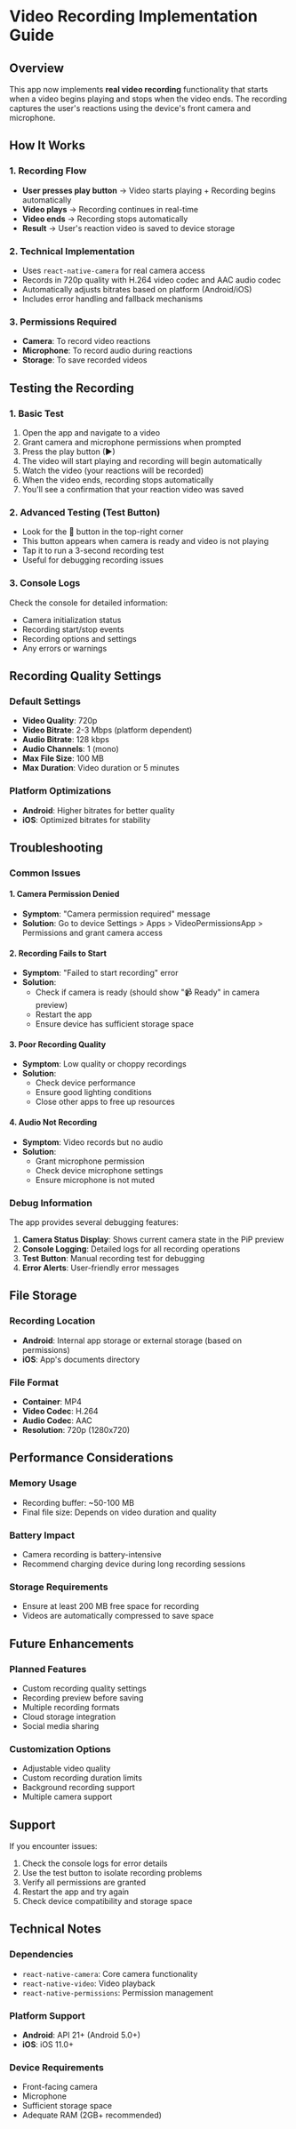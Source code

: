 # Video Recording Implementation Guide

## Overview

This app now implements **real video recording** functionality that starts when a video begins playing and stops when the video ends. The recording captures the user's reactions using the device's front camera and microphone.

## How It Works

### 1. Recording Flow
- **User presses play button** → Video starts playing + Recording begins automatically
- **Video plays** → Recording continues in real-time
- **Video ends** → Recording stops automatically
- **Result** → User's reaction video is saved to device storage

### 2. Technical Implementation
- Uses `react-native-camera` for real camera access
- Records in 720p quality with H.264 video codec and AAC audio codec
- Automatically adjusts bitrates based on platform (Android/iOS)
- Includes error handling and fallback mechanisms

### 3. Permissions Required
- **Camera**: To record video reactions
- **Microphone**: To record audio during reactions
- **Storage**: To save recorded videos

## Testing the Recording

### 1. Basic Test
1. Open the app and navigate to a video
2. Grant camera and microphone permissions when prompted
3. Press the play button (▶)
4. The video will start playing and recording will begin automatically
5. Watch the video (your reactions will be recorded)
6. When the video ends, recording stops automatically
7. You'll see a confirmation that your reaction video was saved

### 2. Advanced Testing (Test Button)
- Look for the 🧪 button in the top-right corner
- This button appears when camera is ready and video is not playing
- Tap it to run a 3-second recording test
- Useful for debugging recording issues

### 3. Console Logs
Check the console for detailed information:
- Camera initialization status
- Recording start/stop events
- Recording options and settings
- Any errors or warnings

## Recording Quality Settings

### Default Settings
- **Video Quality**: 720p
- **Video Bitrate**: 2-3 Mbps (platform dependent)
- **Audio Bitrate**: 128 kbps
- **Audio Channels**: 1 (mono)
- **Max File Size**: 100 MB
- **Max Duration**: Video duration or 5 minutes

### Platform Optimizations
- **Android**: Higher bitrates for better quality
- **iOS**: Optimized bitrates for stability

## Troubleshooting

### Common Issues

#### 1. Camera Permission Denied
- **Symptom**: "Camera permission required" message
- **Solution**: Go to device Settings > Apps > VideoPermissionsApp > Permissions and grant camera access

#### 2. Recording Fails to Start
- **Symptom**: "Failed to start recording" error
- **Solution**: 
  - Check if camera is ready (should show "📹 Ready" in camera preview)
  - Restart the app
  - Ensure device has sufficient storage space

#### 3. Poor Recording Quality
- **Symptom**: Low quality or choppy recordings
- **Solution**: 
  - Check device performance
  - Ensure good lighting conditions
  - Close other apps to free up resources

#### 4. Audio Not Recording
- **Symptom**: Video records but no audio
- **Solution**: 
  - Grant microphone permission
  - Check device microphone settings
  - Ensure microphone is not muted

### Debug Information

The app provides several debugging features:

1. **Camera Status Display**: Shows current camera state in the PiP preview
2. **Console Logging**: Detailed logs for all recording operations
3. **Test Button**: Manual recording test for debugging
4. **Error Alerts**: User-friendly error messages

## File Storage

### Recording Location
- **Android**: Internal app storage or external storage (based on permissions)
- **iOS**: App's documents directory

### File Format
- **Container**: MP4
- **Video Codec**: H.264
- **Audio Codec**: AAC
- **Resolution**: 720p (1280x720)

## Performance Considerations

### Memory Usage
- Recording buffer: ~50-100 MB
- Final file size: Depends on video duration and quality

### Battery Impact
- Camera recording is battery-intensive
- Recommend charging device during long recording sessions

### Storage Requirements
- Ensure at least 200 MB free space for recording
- Videos are automatically compressed to save space

## Future Enhancements

### Planned Features
- Custom recording quality settings
- Recording preview before saving
- Multiple recording formats
- Cloud storage integration
- Social media sharing

### Customization Options
- Adjustable video quality
- Custom recording duration limits
- Background recording support
- Multiple camera support

## Support

If you encounter issues:

1. Check the console logs for error details
2. Use the test button to isolate recording problems
3. Verify all permissions are granted
4. Restart the app and try again
5. Check device compatibility and storage space

## Technical Notes

### Dependencies
- `react-native-camera`: Core camera functionality
- `react-native-video`: Video playback
- `react-native-permissions`: Permission management

### Platform Support
- **Android**: API 21+ (Android 5.0+)
- **iOS**: iOS 11.0+

### Device Requirements
- Front-facing camera
- Microphone
- Sufficient storage space
- Adequate RAM (2GB+ recommended)

